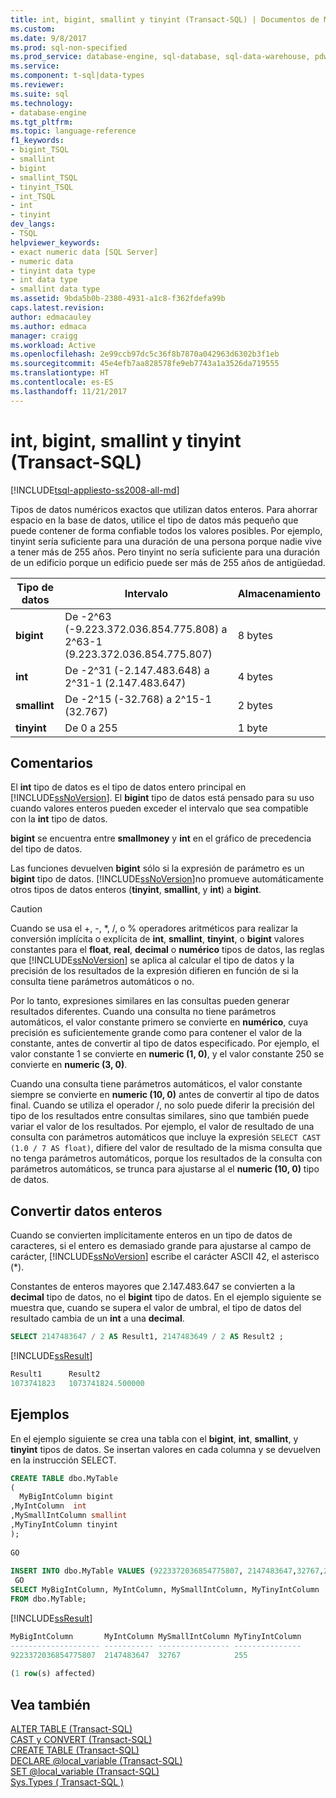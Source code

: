 ```yaml
---
title: int, bigint, smallint y tinyint (Transact-SQL) | Documentos de Microsoft
ms.custom: 
ms.date: 9/8/2017
ms.prod: sql-non-specified
ms.prod_service: database-engine, sql-database, sql-data-warehouse, pdw
ms.service: 
ms.component: t-sql|data-types
ms.reviewer: 
ms.suite: sql
ms.technology:
- database-engine
ms.tgt_pltfrm: 
ms.topic: language-reference
f1_keywords:
- bigint_TSQL
- smallint
- bigint
- smallint_TSQL
- tinyint_TSQL
- int_TSQL
- int
- tinyint
dev_langs:
- TSQL
helpviewer_keywords:
- exact numeric data [SQL Server]
- numeric data
- tinyint data type
- int data type
- smallint data type
ms.assetid: 9bda5b0b-2380-4931-a1c8-f362fdefa99b
caps.latest.revision: 
author: edmacauley
ms.author: edmaca
manager: craigg
ms.workload: Active
ms.openlocfilehash: 2e99ccb97dc5c36f8b7870a042963d6302b3f1eb
ms.sourcegitcommit: 45e4efb7aa828578fe9eb7743a1a3526da719555
ms.translationtype: HT
ms.contentlocale: es-ES
ms.lasthandoff: 11/21/2017
---
```

# <a name="int-bigint-smallint-and-tinyint-transact-sql"></a>int, bigint, smallint y tinyint (Transact-SQL)
[!INCLUDE[tsql-appliesto-ss2008-all-md](../../includes/tsql-appliesto-ss2008-all-md.md)]

Tipos de datos numéricos exactos que utilizan datos enteros. Para ahorrar espacio en la base de datos, utilice el tipo de datos más pequeño que puede contener de forma confiable todos los valores posibles. Por ejemplo, tinyint sería suficiente para una duración de una persona porque nadie vive a tener más de 255 años. Pero tinyint no sería suficiente para una duración de un edificio porque un edificio puede ser más de 255 años de antigüedad.
  
|Tipo de datos|Intervalo|Almacenamiento|  
|---|---|---|
|**bigint**|De -2^63 (-9.223.372.036.854.775.808) a 2^63-1 (9.223.372.036.854.775.807)|8 bytes|  
|**int**|De -2^31 (-2.147.483.648) a 2^31-1 (2.147.483.647)|4 bytes|  
|**smallint**|De -2^15 (-32.768) a 2^15-1 (32.767)|2 bytes|  
|**tinyint**|De 0 a 255|1 byte|  
  
## <a name="remarks"></a>Comentarios  
El **int** tipo de datos es el tipo de datos entero principal en [!INCLUDE[ssNoVersion](../../includes/ssnoversion-md.md)]. El **bigint** tipo de datos está pensado para su uso cuando valores enteros pueden exceder el intervalo que sea compatible con la **int** tipo de datos.
  
**bigint** se encuentra entre **smallmoney** y **int** en el gráfico de precedencia del tipo de datos.
  
Las funciones devuelven **bigint** sólo si la expresión de parámetro es un **bigint** tipo de datos. [!INCLUDE[ssNoVersion](../../includes/ssnoversion-md.md)]no promueve automáticamente otros tipos de datos enteros (**tinyint**, **smallint**, y **int**) a **bigint**.
  
> [!CAUTION]  
>  Cuando se usa el +, -, \*, /, o % operadores aritméticos para realizar la conversión implícita o explícita de **int**, **smallint**, **tinyint**, o  **bigint** valores constantes para el **float**, **real**, **decimal** o **numérico** tipos de datos, las reglas que [!INCLUDE[ssNoVersion](../../includes/ssnoversion-md.md)] se aplica al calcular el tipo de datos y la precisión de los resultados de la expresión difieren en función de si la consulta tiene parámetros automáticos o no.  
>   
>  Por lo tanto, expresiones similares en las consultas pueden generar resultados diferentes. Cuando una consulta no tiene parámetros automáticos, el valor constante primero se convierte en **numérico**, cuya precisión es suficientemente grande como para contener el valor de la constante, antes de convertir al tipo de datos especificado. Por ejemplo, el valor constante 1 se convierte en **numeric (1, 0)**, y el valor constante 250 se convierte en **numeric (3, 0)**.  
>   
>  Cuando una consulta tiene parámetros automáticos, el valor constante siempre se convierte en **numeric (10, 0)** antes de convertir al tipo de datos final. Cuando se utiliza el operador /, no solo puede diferir la precisión del tipo de los resultados entre consultas similares, sino que también puede variar el valor de los resultados. Por ejemplo, el valor de resultado de una consulta con parámetros automáticos que incluye la expresión `SELECT CAST (1.0 / 7 AS float)`, difiere del valor de resultado de la misma consulta que no tenga parámetros automáticos, porque los resultados de la consulta con parámetros automáticos, se trunca para ajustarse al el **numeric (10, 0)** tipo de datos.  
  
## <a name="converting-integer-data"></a>Convertir datos enteros
Cuando se convierten implícitamente enteros en un tipo de datos de caracteres, si el entero es demasiado grande para ajustarse al campo de carácter, [!INCLUDE[ssNoVersion](../../includes/ssnoversion-md.md)] escribe el carácter ASCII 42, el asterisco (*).
  
Constantes de enteros mayores que 2.147.483.647 se convierten a la **decimal** tipo de datos, no el **bigint** tipo de datos. En el ejemplo siguiente se muestra que, cuando se supera el valor de umbral, el tipo de datos del resultado cambia de un **int** a una **decimal**.
  
```sql
SELECT 2147483647 / 2 AS Result1, 2147483649 / 2 AS Result2 ;  
```  
  
[!INCLUDE[ssResult](../../includes/ssresult-md.md)]
  
```sql
Result1      Result2  
1073741823   1073741824.500000  
```  
  
## <a name="examples"></a>Ejemplos  
En el ejemplo siguiente se crea una tabla con el **bigint**, **int**, **smallint**, y **tinyint** tipos de datos. Se insertan valores en cada columna y se devuelven en la instrucción SELECT.
  
```sql
CREATE TABLE dbo.MyTable  
(  
  MyBigIntColumn bigint  
,MyIntColumn  int
,MySmallIntColumn smallint
,MyTinyIntColumn tinyint
);  
  
GO  
  
INSERT INTO dbo.MyTable VALUES (9223372036854775807, 2147483647,32767,255);  
 GO  
SELECT MyBigIntColumn, MyIntColumn, MySmallIntColumn, MyTinyIntColumn  
FROM dbo.MyTable;  
```  
  
[!INCLUDE[ssResult](../../includes/ssresult-md.md)]
  
```sql
MyBigIntColumn       MyIntColumn MySmallIntColumn MyTinyIntColumn  
-------------------- ----------- ---------------- ---------------  
9223372036854775807  2147483647  32767            255  
  
(1 row(s) affected)  
```  
  
## <a name="see-also"></a>Vea también
[ALTER TABLE &#40;Transact-SQL&#41;](../../t-sql/statements/alter-table-transact-sql.md)  
[CAST y CONVERT &#40;Transact-SQL&#41;](../../t-sql/functions/cast-and-convert-transact-sql.md)  
[CREATE TABLE &#40;Transact-SQL&#41;](../../t-sql/statements/create-table-transact-sql.md)  
[DECLARE @local_variable &#40;Transact-SQL&#41;](../../t-sql/language-elements/declare-local-variable-transact-sql.md)  
[SET @local_variable &#40;Transact-SQL&#41;](../../t-sql/language-elements/set-local-variable-transact-sql.md)  
[Sys.Types &#40; Transact-SQL &#41;](../../relational-databases/system-catalog-views/sys-types-transact-sql.md)
  
  
